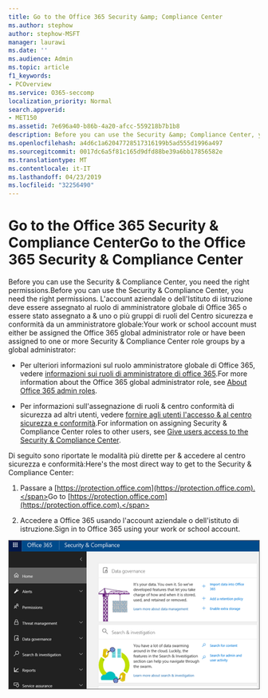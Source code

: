 ```yaml
---
title: Go to the Office 365 Security &amp; Compliance Center
ms.author: stephow
author: stephow-MSFT
manager: laurawi
ms.date: ''
ms.audience: Admin
ms.topic: article
f1_keywords:
- PCOverview
ms.service: O365-seccomp
localization_priority: Normal
search.appverid:
- MET150
ms.assetid: 7e696a40-b86b-4a20-afcc-559218b7b1b8
description: Before you can use the Security &amp; Compliance Center, you need the right permissions. L'account aziendale o dell'Istituto di istruzione deve essere assegnato al ruolo di amministratore globale di Office 365 o essere stato assegnato a &amp; uno o più gruppi di ruoli del Centro sicurezza e conformità da un amministratore globale.
ms.openlocfilehash: a4d6c1a62047728517316199b5ad555d1996a497
ms.sourcegitcommit: 0017dc6a5f81c165d9dfd88be39a6bb17856582e
ms.translationtype: MT
ms.contentlocale: it-IT
ms.lasthandoff: 04/23/2019
ms.locfileid: "32256490"
---
```

# <a name="go-to-the-office-365-security-amp-compliance-center"></a><span data-ttu-id="e0ceb-104">Go to the Office 365 Security &amp; Compliance Center</span><span class="sxs-lookup"><span data-stu-id="e0ceb-104">Go to the Office 365 Security &amp; Compliance Center</span></span>

<span data-ttu-id="e0ceb-105">Before you can use the Security &amp; Compliance Center, you need the right permissions.</span><span class="sxs-lookup"><span data-stu-id="e0ceb-105">Before you can use the Security &amp; Compliance Center, you need the right permissions.</span></span> <span data-ttu-id="e0ceb-106">L'account aziendale o dell'Istituto di istruzione deve essere assegnato al ruolo di amministratore globale di Office 365 o essere stato assegnato a &amp; uno o più gruppi di ruoli del Centro sicurezza e conformità da un amministratore globale:</span><span class="sxs-lookup"><span data-stu-id="e0ceb-106">Your work or school account must either be assigned the Office 365 global administrator role or have been assigned to one or more Security &amp; Compliance Center role groups by a global administrator:</span></span>
  
- <span data-ttu-id="e0ceb-107">Per ulteriori informazioni sul ruolo amministratore globale di Office 365, vedere [informazioni sui ruoli di amministratore di office 365](https://support.office.com/article/da585eea-f576-4f55-a1e0-87090b6aaa9d).</span><span class="sxs-lookup"><span data-stu-id="e0ceb-107">For more information about the Office 365 global administrator role, see [About Office 365 admin roles](https://support.office.com/article/da585eea-f576-4f55-a1e0-87090b6aaa9d).</span></span> 
    
- <span data-ttu-id="e0ceb-108">Per informazioni sull'assegnazione di ruoli &amp; centro conformità di sicurezza ad altri utenti, vedere [fornire agli utenti l'accesso &amp; al centro sicurezza e conformità](grant-access-to-the-security-and-compliance-center.md).</span><span class="sxs-lookup"><span data-stu-id="e0ceb-108">For information on assigning Security &amp; Compliance Center roles to other users, see [Give users access to the Security &amp; Compliance Center](grant-access-to-the-security-and-compliance-center.md).</span></span>
    
<span data-ttu-id="e0ceb-109">Di seguito sono riportate le modalità più dirette per &amp; accedere al centro sicurezza e conformità:</span><span class="sxs-lookup"><span data-stu-id="e0ceb-109">Here's the most direct way to get to the Security &amp; Compliance Center:</span></span>
  
1. <span data-ttu-id="e0ceb-110">Passare a [https://protection.office.com](https://protection.office.com).</span><span class="sxs-lookup"><span data-stu-id="e0ceb-110">Go to [https://protection.office.com](https://protection.office.com).</span></span>
    
2. <span data-ttu-id="e0ceb-111">Accedere a Office 365 usando l'account aziendale o dell'istituto di istruzione.</span><span class="sxs-lookup"><span data-stu-id="e0ceb-111">Sign in to Office 365 using your work or school account.</span></span>
    
![Home page del &amp; Centro sicurezza e conformità di Office 365](media/f1d35324-ac44-4f59-96a7-b11767b43201.png)
  

